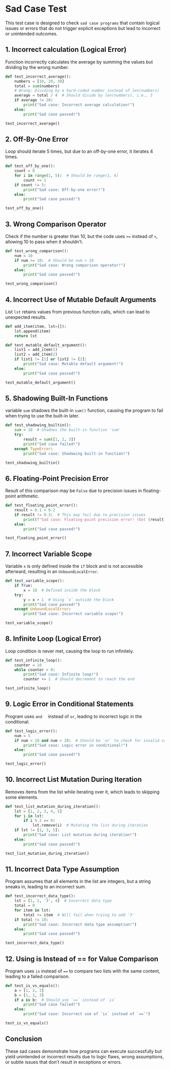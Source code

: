 # Sad Case Test

This test case is designed to check `sad case programs` that contain logical issues or errors that do not trigger explicit exceptions but lead to incorrect or unintended outcomes.

## 1. Incorrect calculation (Logical Error)
Function incorrectly calculates the average by summing the values but dividing by the wrong number.

```python
def test_incorrect_average():
    numbers = [10, 20, 30]
    total = sum(numbers)
    # Wrong: Dividing by a hard-coded number instead of len(numbers)
    average = total / 4  # Should divide by len(numbers), i.e., 3
    if average != 20:
        print("Sad case: Incorrect average calculation!")
    else:
        print("Sad case passed!")

test_incorrect_average()
```

## 2. Off-By-One Error
Loop should iterate 5 times, but due to an off-by-one error, it iterates 4 times.

```python
def test_off_by_one():
    count = 0
    for i in range(1, 5):  # Should be range(1, 6)
        count += 1
    if count != 5:
        print("Sad case: Off-by-one error!")
    else:
        print("Sad case passed!")

test_off_by_one()
```

## 3. Wrong Comparison Operator
Check if the number is greater than 10, but the code uses `>=` instead of `>`, allowing 10 to pass when it shouldn’t.

```python
def test_wrong_comparison():
    num = 10
    if num >= 10:  # Should be num > 10
        print("Sad case: Wrong comparison operator!")
    else:
        print("Sad case passed!")

test_wrong_comparison()
```

## 4. Incorrect Use of Mutable Default Arguments
List `lst` retains values from previous function calls, which can lead to unexpected results.

```python
def add_item(item, lst=[]):
    lst.append(item)
    return lst

def test_mutable_default_argument():
    list1 = add_item(1)
    list2 = add_item(2)
    if list1 != [1] or list2 != [2]:
        print("Sad case: Mutable default argument!")
    else:
        print("Sad case passed!")

test_mutable_default_argument()
```

## 5. Shadowing Built-In Functions
variable `sum` shadows the built-in `sum()` function, causing the program to fail when trying to use the built-in later.

```python
def test_shadowing_builtin():
    sum = 10  # Shadows the built-in function 'sum'
    try:
        result = sum([1, 2, 3])
        print("Sad case failed!")
    except TypeError:
        print("Sad case: Shadowing built-in function!")

test_shadowing_builtin()
```

## 6. Floating-Point Precision Error
Result of this comparison may be `False` due to precision issues in floating-point arithmetic.

```python
def test_floating_point_error():
    result = 0.1 + 0.2
    if result != 0.3:  # This may fail due to precision issues
        print(f"Sad case: Floating-point precision error! (Got {result})")
    else:
        print("Sad case passed!")

test_floating_point_error()
```

## 7. Incorrect Variable Scope
Variable `x` is only defined inside the `if` block and is not accessible afterward, resulting in an `UnboundLocalError`.

```python
def test_variable_scope():
    if True:
        x = 10  # Defined inside the block
    try:
        y = x + 1  # Using `x` outside the block
        print("Sad case passed!")
    except UnboundLocalError:
        print("Sad case: Incorrect variable scope!")

test_variable_scope()
```

## 8. Infinite Loop (Logical Error)
Loop condition is never met, causing the loop to run infinitely.

```python
def test_infinite_loop():
    counter = 10
    while counter > 0:
        print("Sad case: Infinite loop!")
        counter += 1  # Should decrement to reach the end

test_infinite_loop()
```

## 9. Logic Error in Conditional Statements
Program uses `and  ` instead of `or`, leading to incorrect logic in the conditional.

```python
def test_logic_error():
    num = 5
    if num < 10 and num > 20:  # Should be `or` to check for invalid values
        print("Sad case: Logic error in conditional!")
    else:
        print("Sad case passed!")

test_logic_error()
```

## 10. Incorrect List Mutation During Iteration
Removes items from the list while iterating over it, which leads to skipping some elements.

```python
def test_list_mutation_during_iteration():
    lst = [1, 2, 3, 4, 5]
    for i in lst:
        if i % 2 == 0:
            lst.remove(i)  # Mutating the list during iteration
    if lst != [1, 3, 5]:
        print("Sad case: List mutation during iteration!")
    else:
        print("Sad case passed!")

test_list_mutation_during_iteration()
```

## 11. Incorrect Data Type Assumption
Program assumes that all elements in the list are integers, but a string sneaks in, leading to an incorrect sum.

```python
def test_incorrect_data_type():
    lst = [1, 2, '3', 4]  # Incorrect data type
    total = 0
    for item in lst:
        total += item  # Will fail when trying to add '3'
    if total != 10:
        print("Sad case: Incorrect data type assumption!")
    else:
        print("Sad case passed!")

test_incorrect_data_type()
```

## 12. Using is Instead of == for Value Comparison
Program uses `is` instead of `==` to compare two lists with the same content, leading to a failed comparison.

```python
def test_is_vs_equals():
    a = [1, 2, 3]
    b = [1, 2, 3]
    if a is b:  # Should use `==` instead of `is`
        print("Sad case failed!")
    else:
        print("Sad case: Incorrect use of `is` instead of `==`")

test_is_vs_equals()
```

## Conclusion
These sad cases demonstrate how programs can execute successfully but yield unintended or incorrect results due to logic flaws, wrong assumptions, or subtle issues that don’t result in exceptions or errors. 